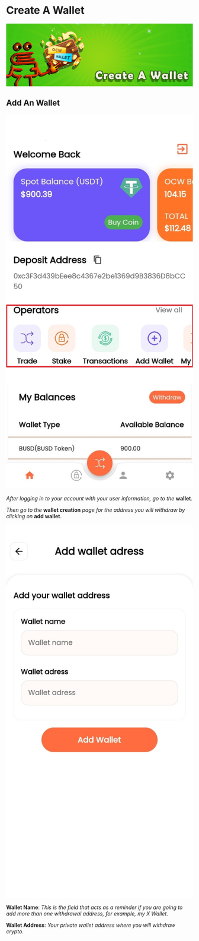 # Create A Wallet

![Your wallet address is created specifically for you from the moment you register in the system, you can only add your wallet address to the system.](<../.gitbook/assets/1415x475  - Banner- Create A wallet.jpg>)

## Add An Wallet

![](<../.gitbook/assets/1 (2).jpg>)

_After logging in to your account with your user information, go to the_ **wallet**.

_Then go to the_ **wallet creation** _page for the address you will withdraw by clicking on_ **add wallet**.

![](<../.gitbook/assets/2 (2).jpg>)

**Wallet Name**: _This is the field that acts as a reminder if you are going to add more than one withdrawal address, for example, my X Wallet._



**Wallet Address**: _Your private wallet address where you will withdraw crypto_.
